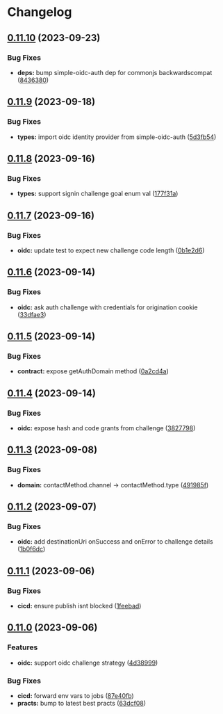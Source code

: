 # Changelog

## [0.11.10](https://github.com/whodisio/whodis-client/compare/v0.11.9...v0.11.10) (2023-09-23)


### Bug Fixes

* **deps:** bump simple-oidc-auth dep for commonjs backwardscompat ([8436380](https://github.com/whodisio/whodis-client/commit/84363805a4250f7c3738b2cc758d79c052129c40))

## [0.11.9](https://github.com/whodisio/whodis-client/compare/v0.11.8...v0.11.9) (2023-09-18)


### Bug Fixes

* **types:** import oidc identity provider from simple-oidc-auth ([5d3fb54](https://github.com/whodisio/whodis-client/commit/5d3fb5489eca359ac491d0f3b0c387f157f71ece))

## [0.11.8](https://github.com/whodisio/whodis-client/compare/v0.11.7...v0.11.8) (2023-09-16)


### Bug Fixes

* **types:** support signin challenge goal enum val ([177f31a](https://github.com/whodisio/whodis-client/commit/177f31a6a68bb1812f3a9e16c6caad220380ea85))

## [0.11.7](https://github.com/whodisio/whodis-client/compare/v0.11.6...v0.11.7) (2023-09-16)


### Bug Fixes

* **oidc:** update test to expect new challenge code length ([0b1e2d6](https://github.com/whodisio/whodis-client/commit/0b1e2d60070642c89f63e7ad92ce2afcc036eb46))

## [0.11.6](https://github.com/whodisio/whodis-client/compare/v0.11.5...v0.11.6) (2023-09-14)


### Bug Fixes

* **oidc:** ask auth challenge with credentials for origination cookie ([33dfae3](https://github.com/whodisio/whodis-client/commit/33dfae37d28bcdd653f7ca0a83d84f5e503ffcd2))

## [0.11.5](https://github.com/whodisio/whodis-client/compare/v0.11.4...v0.11.5) (2023-09-14)


### Bug Fixes

* **contract:** expose getAuthDomain method ([0a2cd4a](https://github.com/whodisio/whodis-client/commit/0a2cd4a5774a7e34cf22503bd96baf520f9fe521))

## [0.11.4](https://github.com/whodisio/whodis-client/compare/v0.11.3...v0.11.4) (2023-09-14)


### Bug Fixes

* **oidc:** expose hash and code grants from challenge ([3827798](https://github.com/whodisio/whodis-client/commit/3827798b6ba05a27b7ed90e46f1b5c5a750060fa))

## [0.11.3](https://github.com/whodisio/whodis-client/compare/v0.11.2...v0.11.3) (2023-09-08)


### Bug Fixes

* **domain:** contactMethod.channel -&gt; contactMethod.type ([491985f](https://github.com/whodisio/whodis-client/commit/491985fd5e3ec0c18f1225036f7a4f55584ac234))

## [0.11.2](https://github.com/whodisio/whodis-client/compare/v0.11.1...v0.11.2) (2023-09-07)


### Bug Fixes

* **oidc:** add destinationUri onSuccess and onError to challenge details ([1b0f6dc](https://github.com/whodisio/whodis-client/commit/1b0f6dcd4f139a9c97e948ee9b5f07c775430481))

## [0.11.1](https://github.com/whodisio/whodis-client/compare/v0.11.0...v0.11.1) (2023-09-06)


### Bug Fixes

* **cicd:** ensure publish isnt blocked ([1feebad](https://github.com/whodisio/whodis-client/commit/1feebad847768e95fd0d3d9122a619cd10e62413))

## [0.11.0](https://github.com/whodisio/whodis-client/compare/v0.10.2...v0.11.0) (2023-09-06)


### Features

* **oidc:** support oidc challenge strategy ([4d38999](https://github.com/whodisio/whodis-client/commit/4d38999c008e9d160ec466ef46b9a715e9f6f9cd))


### Bug Fixes

* **cicd:** forward env vars to jobs ([87e40fb](https://github.com/whodisio/whodis-client/commit/87e40fb2d50def6655b1179f57a26242197ef1aa))
* **practs:** bump to latest best practs ([63dcf08](https://github.com/whodisio/whodis-client/commit/63dcf080f0ba3cc944c6cd8f3e2dfcfeb0ab0143))
